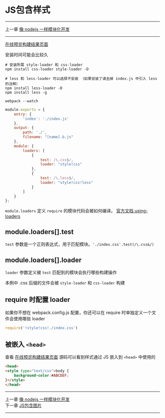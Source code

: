 # JS包含样式


---

上一章 [像 nodejs 一样模块化开发](../1-modules/)

---

[在线预览构建结果页面](http://nimojs.github.io/webpack-book/2-style/)

安装时间可能会比较久
```shell
# 安装所需 style-loader 和 css-loader
npm install css-loader style-loader -D

# less 和 less-loader 可以选择不安装 （如果安装了请去掉 index.js 中引入 less 的注释）
npm install less-loader -D
npm install less -g
```
```shell
webpack --watch
```


```js
module.exports = {
    entry: {
        'index': './index.js'
    },    
    output: {
        path: './',
        filename: "[name].b.js"
    },
    module: {
        loaders: [
            {
                test: /\.css$/,
                loader: "style!css"
            },
            {
                test: /\.less$/,
                loader: "style!css!less"
            }
        ]
    }
};
```

`module.loaders` 定义 `require` 的模块代码会被如何编译。 [官方文档 using-loaders](http://webpack.github.io/docs/using-loaders.html)

## module.loaders[].test

`test` 参数是一个正则表达式，用于匹配模块。`'./index.css'.test(/\.css&/)`

## module.loaders[].loader

`loader` 参数定义被 `test` 匹配到的模块会执行哪些构建操作

本例中 .css 后缀的文件会被 `style-loader` 和 `css-loader` 构建


## require 时配置 loader

如果你不想在 webpack.config.js 配置，你还可以在 require 时单独定义一个文件会使用哪些 loader

```js
require('!style!css!./index.css')
```

## 被嵌入 `<head>`

查看 [在线预览构建结果页面](http://nimojs.github.io/webpack-book/2-style/) 源码可以看到样式通过 JS 嵌入到 `<head>` 中使用的
```html
<head>
<style type="text/css">body {
    background-color:#ABCDEF;
}</style>
</head>
```

---

上一章 [像 nodejs 一样模块化开发](../1-modules/)  
下一章 [JS包含图片](../3-url-loader/)

---